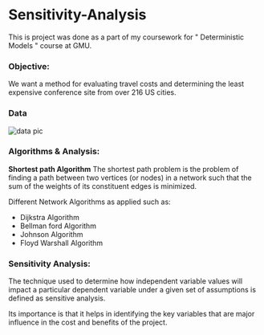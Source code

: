 # Sensitivity-Analysis

This is project was done as a part of my coursework for " Deterministic Models " course at GMU.

### Objective:
We want a method for evaluating travel costs and determining the least expensive conference site from over 216 US cities.

### Data
![data pic](Datasetsnap.PNG)


### Algorithms & Analysis:

**Shortest path Algorithm**
The shortest path problem is the problem of finding a path between two vertices (or nodes) in a network such that the sum of the weights of its constituent edges is minimized.

Different Network Algorithms as applied such as:
- Dijkstra Algorithm
- Bellman ford Algorithm
- Johnson Algorithm
- Floyd Warshall Algorithm

### Sensitivity Analysis:
The technique used to determine how independent variable values will impact a particular dependent variable under a given set of assumptions is defined as sensitive analysis.

Its importance is that it helps in identifying the key variables that are major influence in the cost and benefits of the project.
